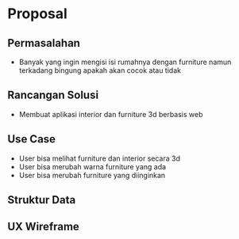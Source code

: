 # Proposal

## Permasalahan
- Banyak yang ingin mengisi isi rumahnya dengan furniture namun terkadang bingung apakah akan cocok atau tidak

## Rancangan Solusi
- Membuat aplikasi interior dan furniture 3d berbasis web

## Use Case
- User bisa melihat furniture dan interior secara 3d
- User bisa merubah warna furniture yang ada
- User bisa merubah furniture yang diinginkan

## Struktur Data

## UX Wireframe
